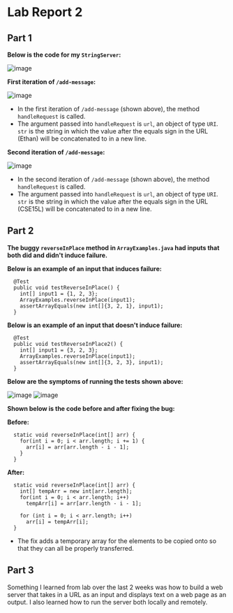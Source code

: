 # Lab Report 2

**Part 1**
-

**Below is the code for my `StringServer`:**

![image](https://user-images.githubusercontent.com/122562296/215363739-993e6d2a-2b3e-4aef-a5a7-61336adc0a97.png)

**First iteration of `/add-message`:**

![image](https://user-images.githubusercontent.com/122562296/215364827-fc7270fb-099d-4403-abd0-571e1153b0ea.png)

* In the first iteration of `/add-message` (shown above), the method `handleRequest` is called.
* The argument passed into `handleRequest` is `url`, an object of type `URI`. `str` is the string in which the value after the equals sign in the URL (Ethan) will be concatenated to in a new line.

**Second iteration of `/add-message`:**

![image](https://user-images.githubusercontent.com/122562296/215364860-5a4375f6-9400-468c-9a9a-33b45f7f781e.png)

* In the second iteration of `/add-message` (shown above), the method `handleRequest` is called.
* The argument passed into `handleRequest` is `url`, an object of type `URI`. `str` is the string in which the value after the equals sign in the URL (CSE15L) will be concatenated to in a new line.

**Part 2**
-

**The buggy `reverseInPlace` method in `ArrayExamples.java` had inputs that both did and didn't induce failure.**

**Below is an example of an input that induces failure:**
```
  @Test
  public void testReverseInPlace() {
    int[] input1 = {1, 2, 3};
    ArrayExamples.reverseInPlace(input1);
    assertArrayEquals(new int[]{3, 2, 1}, input1);
  }
```

**Below is an example of an input that doesn't induce failure:**
```
  @Test
  public void testReverseInPlace2() {
    int[] input1 = {3, 2, 3};
    ArrayExamples.reverseInPlace(input1);
    assertArrayEquals(new int[]{3, 2, 3}, input1);
  }
```

**Below are the symptoms of running the tests shown above:**

![image](https://user-images.githubusercontent.com/122562296/215377731-ea4bfc24-9899-4702-90d9-06f8ce014e46.png)
![image](https://user-images.githubusercontent.com/122562296/215377849-a8c1d2f4-d4ec-4b57-91b0-35b8413abd5d.png)

**Shown below is the code before and after fixing the bug:**

**Before:**
```
  static void reverseInPlace(int[] arr) {
    for(int i = 0; i < arr.length; i += 1) {
      arr[i] = arr[arr.length - i - 1];
    }
  }
```
**After:**
```
  static void reverseInPlace(int[] arr) {
    int[] tempArr = new int[arr.length];
    for(int i = 0; i < arr.length; i++)
      tempArr[i] = arr[arr.length - i - 1];

    for (int i = 0; i < arr.length; i++)
      arr[i] = tempArr[i];
  }
```

* The fix adds a temporary array for the elements to be copied onto so that they can all be properly transferred.

**Part 3**
-

Something I learned from lab over the last 2 weeks was how to build a web server that takes in a URL as an input and displays text on a web page as an output. I also learned how to run the server both locally and remotely.

